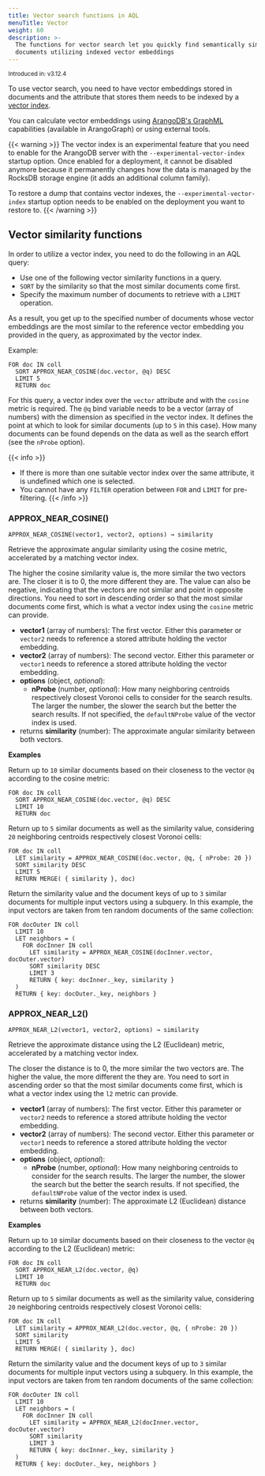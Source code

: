```yaml
---
title: Vector search functions in AQL
menuTitle: Vector
weight: 60
description: >-
  The functions for vector search let you quickly find semantically similar
  documents utilizing indexed vector embeddings
---
```

<small>Introduced in: v3.12.4</small>

To use vector search, you need to have vector embeddings stored in documents
and the attribute that stores them needs to be indexed by a
[vector index](../../index-and-search/indexing/working-with-indexes/vector-indexes.md).

You can calculate vector embeddings using [ArangoDB's GraphML](../../../../ai-services/graphml/_index.md)
capabilities (available in ArangoGraph) or using external tools.

{{< warning >}}
The vector index is an experimental feature that you need to enable for the
ArangoDB server with the `--experimental-vector-index` startup option.
Once enabled for a deployment, it cannot be disabled anymore because it
permanently changes how the data is managed by the RocksDB storage engine
(it adds an additional column family).

To restore a dump that contains vector indexes, the `--experimental-vector-index`
startup option needs to be enabled on the deployment you want to restore to.
{{< /warning >}}

## Vector similarity functions

In order to utilize a vector index, you need to do the following in an AQL query:

- Use one of the following vector similarity functions in a query.
- `SORT` by the similarity so that the most similar documents come first.
- Specify the maximum number of documents to retrieve with a `LIMIT` operation.

As a result, you get up to the specified number of documents whose vector embeddings
are the most similar to the reference vector embedding you provided in the query,
as approximated by the vector index.

Example:

```aql
FOR doc IN coll
  SORT APPROX_NEAR_COSINE(doc.vector, @q) DESC
  LIMIT 5
  RETURN doc
```

For this query, a vector index over the `vector` attribute and with the `cosine`
metric is required. The `@q` bind variable needs to be a vector (array of numbers)
with the dimension as specified in the vector index. It defines the point at
which to look for similar documents (up to `5` in this case). How many documents can
be found depends on the data as well as the search effort (see the `nProbe` option).

{{< info >}}
- If there is more than one suitable vector index over the same attribute, it is
  undefined which one is selected.
- You cannot have any `FILTER` operation between `FOR` and `LIMIT` for
  pre-filtering.
{{< /info >}}

### APPROX_NEAR_COSINE()

`APPROX_NEAR_COSINE(vector1, vector2, options) → similarity`

Retrieve the approximate angular similarity using the cosine metric, accelerated
by a matching vector index.

The higher the cosine similarity value is, the more similar the two vectors
are. The closer it is to 0, the more different they are. The value can also
be negative, indicating that the vectors are not similar and point in opposite
directions. You need to sort in descending order so that the most similar
documents come first, which is what a vector index using the `cosine` metric
can provide.

- **vector1** (array of numbers): The first vector. Either this parameter or
  `vector2` needs to reference a stored attribute holding the vector embedding.
- **vector2** (array of numbers): The second vector. Either this parameter or
  `vector1` needs to reference a stored attribute holding the vector embedding.
- **options** (object, _optional_):
  - **nProbe** (number, _optional_): How many neighboring centroids respectively
    closest Voronoi cells to consider for the search results. The larger the number,
    the slower the search but the better the search results. If not specified, the
    `defaultNProbe` value of the vector index is used.
- returns **similarity** (number): The approximate angular similarity between
  both vectors.

**Examples**

Return up to `10` similar documents based on their closeness to the vector
`@q` according to the cosine metric:

```aql
FOR doc IN coll
  SORT APPROX_NEAR_COSINE(doc.vector, @q) DESC
  LIMIT 10
  RETURN doc
```

Return up to `5` similar documents as well as the similarity value,
considering `20` neighboring centroids respectively closest Voronoi cells:

```aql
FOR doc IN coll
  LET similarity = APPROX_NEAR_COSINE(doc.vector, @q, { nProbe: 20 })
  SORT similarity DESC
  LIMIT 5
  RETURN MERGE( { similarity }, doc)
```

Return the similarity value and the document keys of up to `3` similar documents
for multiple input vectors using a subquery. In this example, the input vectors
are taken from ten random documents of the same collection:

```aql
FOR docOuter IN coll
  LIMIT 10
  LET neighbors = (
    FOR docInner IN coll
      LET similarity = APPROX_NEAR_COSINE(docInner.vector, docOuter.vector)
      SORT similarity DESC
      LIMIT 3
      RETURN { key: docInner._key, similarity }
  )
  RETURN { key: docOuter._key, neighbors }
```

### APPROX_NEAR_L2()

`APPROX_NEAR_L2(vector1, vector2, options) → similarity`

Retrieve the approximate distance using the L2 (Euclidean) metric, accelerated
by a matching vector index.

The closer the distance is to 0, the more similar the two vectors are. The higher
the value, the more different the they are. You need to sort in ascending order
so that the most similar documents come first, which is what a vector index using
the `l2` metric can provide.

- **vector1** (array of numbers): The first vector. Either this parameter or
  `vector2` needs to reference a stored attribute holding the vector embedding.
- **vector2** (array of numbers): The second vector. Either this parameter or
  `vector1` needs to reference a stored attribute holding the vector embedding.
- **options** (object, _optional_):
  - **nProbe** (number, _optional_): How many neighboring centroids to consider
    for the search results. The larger the number, the slower the search but the
    better the search results. If not specified, the `defaultNProbe` value of
    the vector index is used.
- returns **similarity** (number): The approximate L2 (Euclidean) distance between
  both vectors.

**Examples**

Return up to `10` similar documents based on their closeness to the vector
`@q` according to the L2 (Euclidean) metric:

```aql
FOR doc IN coll
  SORT APPROX_NEAR_L2(doc.vector, @q)
  LIMIT 10
  RETURN doc
```

Return up to `5` similar documents as well as the similarity value,
considering `20` neighboring centroids respectively closest Voronoi cells:

```aql
FOR doc IN coll
  LET similarity = APPROX_NEAR_L2(doc.vector, @q, { nProbe: 20 })
  SORT similarity
  LIMIT 5
  RETURN MERGE( { similarity }, doc)
```

Return the similarity value and the document keys of up to `3` similar documents
for multiple input vectors using a subquery. In this example, the input vectors
are taken from ten random documents of the same collection:

```aql
FOR docOuter IN coll
  LIMIT 10
  LET neighbors = (
    FOR docInner IN coll
      LET similarity = APPROX_NEAR_L2(docInner.vector, docOuter.vector)
      SORT similarity
      LIMIT 3
      RETURN { key: docInner._key, similarity }
  )
  RETURN { key: docOuter._key, neighbors }
```
